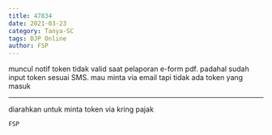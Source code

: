 ```yaml
---
title: 47834
date: 2021-03-23
category: Tanya-SC
tags: DJP Online
author: FSP
---
```


muncul notif token tidak valid saat pelaporan e-form pdf. padahal sudah input token sesuai SMS. mau minta via email tapi tidak ada token yang masuk

---

diarahkan untuk minta token via kring pajak

`FSP`
